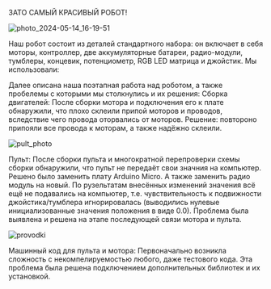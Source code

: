 ЗАТО САМЫЙ КРАСИВЫЙ РОБОТ!

![photo_2024-05-14_16-19-51](https://github.com/anneletta/Robot_Valli/assets/144317669/2c41621b-4c74-4718-9f6e-1c6a17d2538c)

Наш робот состоит из деталей стандартного набора: он включает в себя моторы, контроллер, две аккумуляторные батареи, радио-модули, тумблеры,
концевик, потенциометр, RGB LED матрица и джойстик.
Мы использовали:








Далее описана наша поэтапная работа над роботом, а также пробелемы с которыми мы столкнулись и их решения:
Сборка двигателей:
После сборки мотора и подключения его к плате обнаружили, что плохо склеили припой моторов и проводов, вследствие чего провода оторвались от моторов. Решение: повтороно припояли все провода к моторам, а также надёжно склеили. 



![pult_photo](https://github.com/anneletta/Robot_Valli/assets/144317669/b56f44e0-b1ed-4d36-945c-24cc8376bac9)


Пульт:
После сборки пульта и многократной перепроверки схемы сборки обнаружили, что пульт не передаёт свои значния на компьютер. Решено было заменить плату Arduino Micro. А также заменить радио модуль на новый. По рузельтатам внесённых изменений значения всё ещё не подавались на компьютер, т.е. чувствительность к подвижности джойстика/тумблера игнорировалась (выводились нулевые инициализованные значения положения в виде 0.0). Проблема была выявлена и решена на этапе последующей связи мотора и пульта.


![provodki](https://github.com/anneletta/Robot_Valli/assets/144317669/7eb7f996-f5db-4418-ba46-8f0e3b554508)


Машинный код для пульта и мотора:
Первоначально возникла сложность с некомпелируемостью любого, даже тестового кода. Эта проблема была решена подключением дополнительных библиотек и их установкой. 



